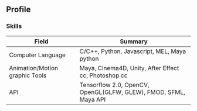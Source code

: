 ## Profile

### Skills
|  Field  | Summary | 
|---|---|
| Computer Language |  C/C++,  Python,  Javascript, MEL, Maya python  |
| Animation/Motion graphic Tools  | Maya, Cinema4D, Unity, After Effect cc, Photoshop cc | 
| API | Tensorflow 2.0, OpenCV, OpenGL(GLFW, GLEW), FMOD, SFML, Maya API  |
 

